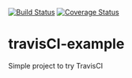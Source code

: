 [![Build Status](https://travis-ci.com/wikilele/travisCI-example.svg?branch=master)](https://travis-ci.com/wikilele/travisCI-example)
[![Coverage Status](https://coveralls.io/repos/github/wikilele/travisCI-example/badge.svg?branch=master)](https://coveralls.io/github/wikilele/travisCI-example?branch=master)

# travisCI-example
Simple project to try TravisCI

